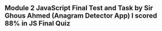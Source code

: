 ## Module 2 JavaScript Final Test and Task by Sir Ghous Ahmed (Anagram Detector App) I scored 88% in JS Final Quiz
